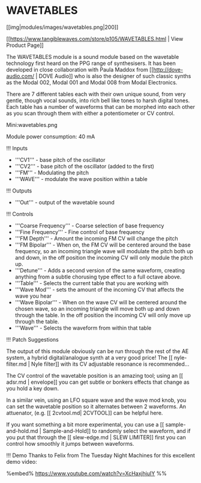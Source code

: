 # WAVETABLES
[[img|modules/images/wavetables.png|200]]

[[https://www.tangiblewaves.com/store/p105/WAVETABLES.html | View Product Page]]

The WAVETABLES module is a sound module based on the wavetable technology first heard on the PPG range of synthesisers. It has been developed in close collaboration with Paula Maddox from [[http://dove-audio.com/ | DOVE Audio]] who is also the designer of such classic synths as the Modal 002, Modal 001 and Modal 008 from Modal Electronics.
 
There are 7 different tables each with their own unique sound, from very gentle, though vocal sounds, into rich bell like tones to harsh digital tones. Each table has a number of waveforms that can be morphed into each other as you scan through them with either a potentiometer or CV control.

Mini:wavetables.png

Module power consumption: 40 mA

!!! Inputs
* '''CV1''' - base pitch of the oscillator
* '''CV2''' - base pitch of the oscillator (added to the first)
* '''FM''' - Modulating the pitch
* '''WAVE''' - modulate the wave position within a table
 
!!! Outputs
* '''Out''' - output of the wavetable sound
 
!!! Controls
* '''Coarse Frequency''' - Coarse selection of base frequency
* '''Fine Frequency''' - Fine control of base frequency
* '''FM Depth''' - Amount the incoming FM CV will change the pitch
* '''FM Bipolar''' - When on, the FM CV will be centered around the base frequency, so an incoming triangle wave will modulate the pitch both up and down, in the off position the incoming CV will only module the pitch up.
* '''Detune''' - Adds a second version of the same waveform, creating anything from a subtle chorusing type effect to a full octave above.
* '''Table''' - Selects the current table that you are working with
* '''Wave Mod''' - sets the amount of the incoming CV that affects the wave you hear
* '''Wave Bipolar''' - When on the wave CV will be centered around the chosen wave, so an incoming triangle will move both up and down through the table. In the off position the incoming CV will only move up through the table.
* '''Wave''' - Selects the waveform from within that table
 
!!! Patch Suggestions

The output of this module obviously can be run through the rest of the AE system, a hybrid digital/analogue synth at a very good price!   The [[ nyle-filter.md | Nyle filter]] with its CV adjustable resonance is recommended...

The CV control of the wavetable position is an amazing tool; using an [[ adsr.md | envelope]] you can get subtle or bonkers effects that change as you hold a key down. 

In a similar vein, using an LFO square wave and the wave mod knob, you can set the wavetable position so it alternates between 2 waveforms.  An attuenator, (e.g. [[ 2cvtool.md| 2CVTOOL]] can be helpful here.

If you want something a bit more experimental, you can use a [[ sample-and-hold.md | Sample-and-Hold]] to randomly select the waveform, and if you put that through the [[ slew-edge.md | SLEW LIMITER]]  first  you can control how smoothly it jumps between waveforms. 

!!! Demo
Thanks to Felix from The Tuesday Night Machines for this excellent demo video:

%embed% https://www.youtube.com/watch?v=XcHaxjhjuIY %%
